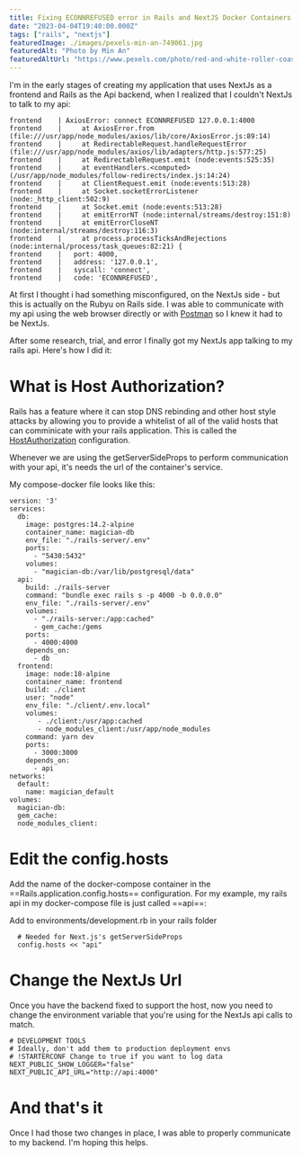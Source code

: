 ```yaml
---
title: Fixing ECONNREFUSED error in Rails and NextJS Docker Containers
date: "2023-04-04T19:40:00.000Z"
tags: ["rails", "nextjs"]
featuredImage: ./images/pexels-min-an-749061.jpg
featuredAlt: "Photo by Min An"
featuredAltUrl: "https://www.pexels.com/photo/red-and-white-roller-coaster-on-railings-749061/"
---
```

I'm in the early stages of creating my application that uses NextJs as a frontend and Rails as the Api backend, when I realized that I couldn't NextJs to talk to my api:

```
frontend    | AxiosError: connect ECONNREFUSED 127.0.0.1:4000
frontend    |     at AxiosError.from (file:///usr/app/node_modules/axios/lib/core/AxiosError.js:89:14)
frontend    |     at RedirectableRequest.handleRequestError (file:///usr/app/node_modules/axios/lib/adapters/http.js:577:25)
frontend    |     at RedirectableRequest.emit (node:events:525:35)
frontend    |     at eventHandlers.<computed> (/usr/app/node_modules/follow-redirects/index.js:14:24)
frontend    |     at ClientRequest.emit (node:events:513:28)
frontend    |     at Socket.socketErrorListener (node:_http_client:502:9)
frontend    |     at Socket.emit (node:events:513:28)
frontend    |     at emitErrorNT (node:internal/streams/destroy:151:8)
frontend    |     at emitErrorCloseNT (node:internal/streams/destroy:116:3)
frontend    |     at process.processTicksAndRejections (node:internal/process/task_queues:82:21) {
frontend    |   port: 4000,
frontend    |   address: '127.0.0.1',
frontend    |   syscall: 'connect',
frontend    |   code: 'ECONNREFUSED',
```

At first I thought i had something misconfigured, on the NextJs side - but this is actually on the Rubyu on Rails side. I was able to communicate with my api using the web browser directly or with [Postman](https://www.postman.com/) so I knew it had to be NextJs.

After some research, trial, and error I finally got my NextJs app talking to my rails api. Here's how I did it:

# What is Host Authorization?

Rails has a feature where it can stop DNS rebinding and other host style attacks by allowing you to provide a whitelist of all of the valid hosts that can comminicate with your rails application. This is called the [HostAuthorization](https://guides.rubyonrails.org/configuring.html#actiondispatch-hostauthorization) configuration.

Whenever we are using the getServerSideProps to perform communication with your api, it's needs the url of the container's service.

My compose-docker file looks like this:
```
version: '3'
services:
  db:
    image: postgres:14.2-alpine
    container_name: magician-db
    env_file: "./rails-server/.env"
    ports:
      - "5430:5432"
    volumes:
      - "magician-db:/var/lib/postgresql/data"
  api:
    build: ./rails-server
    command: "bundle exec rails s -p 4000 -b 0.0.0.0"
    env_file: "./rails-server/.env"
    volumes:
      - "./rails-server:/app:cached"
      - gem_cache:/gems
    ports:
      - 4000:4000
    depends_on:
      - db
  frontend:
    image: node:18-alpine
    container_name: frontend
    build: ./client
    user: "node"
    env_file: "./client/.env.local"
    volumes:
       - ./client:/usr/app:cached
       - node_modules_client:/usr/app/node_modules
    command: yarn dev
    ports:
      - 3000:3000
    depends_on:
      - api
networks:
  default:
    name: magician_default
volumes:
  magician-db:
  gem_cache:
  node_modules_client:
```

# Edit the config.hosts

Add the name of the docker-compose container in the ==Rails.application.config.hosts== configuration. For my example, my rails api in my docker-compose file is just called ==api==:

Add to environments/development.rb in your rails folder
```
  # Needed for Next.js's getServerSideProps
  config.hosts << "api"
```

# Change the NextJs Url

Once you have the backend fixed to support the host, now you need to change the environment variable that you're using for the NextJs api calls to match.

```
# DEVELOPMENT TOOLS
# Ideally, don't add them to production deployment envs
# !STARTERCONF Change to true if you want to log data
NEXT_PUBLIC_SHOW_LOGGER="false"
NEXT_PUBLIC_API_URL="http://api:4000"
```

# And that's it

Once I had those two changes in place, I was able to properly communicate to my backend. I'm hoping this helps.